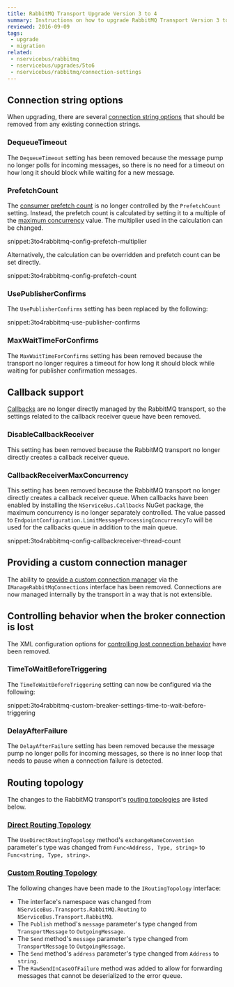 ```yaml
---
title: RabbitMQ Transport Upgrade Version 3 to 4
summary: Instructions on how to upgrade RabbitMQ Transport Version 3 to 4.
reviewed: 2016-09-09
tags:
 - upgrade
 - migration
related:
 - nservicebus/rabbitmq
 - nservicebus/upgrades/5to6
 - nservicebus/rabbitmq/connection-settings
---
```



## Connection string options

When upgrading, there are several [connection string options](/nservicebus/rabbitmq/connection-settings.md?version=rabbit_3#connection-string-options) that should be removed from any existing connection strings.


### DequeueTimeout

The `DequeueTimeout` setting has been removed because the message pump no longer polls for incoming messages, so there is no need for a timeout on how long it should block while waiting for a new message.


### PrefetchCount

The [consumer prefetch count](http://www.rabbitmq.com/amqp-0-9-1-reference.html#basic.qos.prefetch-count) is no longer controlled by the `PrefetchCount` setting. Instead, the prefetch count is calculated by setting it to a multiple
of the [maximum concurrency](/nservicebus/operations/tuning.md#tuning-concurrency) value. The multiplier used in the calculation can be changed.

snippet:3to4rabbitmq-config-prefetch-multiplier

Alternatively, the calculation can be overridden and prefetch count can be set directly.

snippet:3to4rabbitmq-config-prefetch-count


### UsePublisherConfirms

The `UsePublisherConfirms` setting has been replaced by the following: 

snippet:3to4rabbitmq-use-publisher-confirms


### MaxWaitTimeForConfirms

The `MaxWaitTimeForConfirms` setting has been removed because the transport no longer requires a timeout for how long it should block while waiting for publisher confirmation messages.


## Callback support

[Callbacks](/nservicebus/rabbitmq/callbacks.md?version=rabbit_3) are no longer directly managed by the RabbitMQ transport, so the settings related to the callback receiver queue have been removed.


### DisableCallbackReceiver

This setting has been removed because the RabbitMQ transport no longer directly creates a callback receiver queue.


### CallbackReceiverMaxConcurrency

This setting has been removed because the RabbitMQ transport no longer directly creates a callback receiver queue. When callbacks have been enabled by installing the `NServiceBus.Callbacks` NuGet package, the maximum concurrency is no longer separately controlled. The value passed to `EndpointConfiguration.LimitMessageProcessingConcurrencyTo` will be used for the callbacks queue in addition to the main queue.

snippet:3to4rabbitmq-config-callbackreceiver-thread-count


## Providing a custom connection manager

The ability to [provide a custom connection manager](/nservicebus/rabbitmq/connection-settings.md?version=rabbit_3#providing-a-custom-connection-manager) via the `IManageRabbitMqConnections` interface has been removed. Connections are now managed internally by the transport in a way that is not extensible.


## Controlling behavior when the broker connection is lost

The XML configuration options for [controlling lost connection behavior](/nservicebus/rabbitmq/connection-settings.md?version=rabbit_3#controlling-behavior-when-the-broker-connection-is-lost) have been removed.


### TimeToWaitBeforeTriggering

The `TimeToWaitBeforeTriggering` setting can now be configured via the following:

snippet:3to4rabbitmq-custom-breaker-settings-time-to-wait-before-triggering


### DelayAfterFailure

The `DelayAfterFailure` setting has been removed because the message pump no longer polls for incoming messages, so there is no inner loop that needs to pause when a connection failure is detected.


## Routing topology

The changes to the RabbitMQ transport's [routing topologies](/nservicebus/rabbitmq/routing-topology.md) are listed below.


### [Direct Routing Topology](/nservicebus/rabbitmq/routing-topology.md#direct-routing-topology)

The `UseDirectRoutingTopology` method's `exchangeNameConvention` parameter's type was changed from `Func<Address, Type, string>` to `Func<string, Type, string>`.


### [Custom Routing Topology](/nservicebus/rabbitmq/routing-topology.md#custom-routing-topology)

The following changes have been made to the `IRoutingTopology` interface:

 * The interface's namespace was changed from `NServiceBus.Transports.RabbitMQ.Routing` to `NServiceBus.Transport.RabbitMQ`.
 * The `Publish` method's `message` parameter's type changed from `TransportMessage` to `OutgoingMessage`.
 * The `Send` method's `message` parameter's type changed from `TransportMessage` to `OutgoingMessage`.
 * The `Send` method's `address` parameter's type changed from `Address` to `string`.
 * The `RawSendInCaseOfFailure` method was added to allow for forwarding messages that cannot be deserialized to the error queue.

